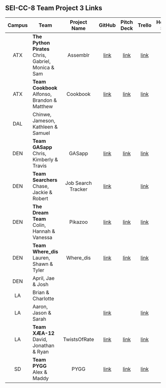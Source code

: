 ## SEI-CC-8 Team Project 3 Links

| Campus | Team | Project Name | GitHub | Pitch Deck | Trello | Hosted Site |
|:---:|---|:---:|:---:|:---:|:---:|:---:|
| ATX | **The Python Pirates**<br>Chris, Gabriel, Monica & Sam | Assemblr | [link](https://github.com/ChrisChroma/Assemblr) | [link](https://docs.google.com/presentation/d/1Zmg2Hqge2GfSgzLvz43N6uXpsD1Ik5zn6Eb2PQG6bp8/edit#slide=id.g89149c68ff_0_1432) | [link](https://trello.com/b/3SzsXMa7/assemblr) |  |
| ATX | **Team Cookbook**<br>Alfonso, Brandon & Matthew | Cookbook | [link](https://github.com/BSacco0674/cookbook) | [link](https://www.youtube.com/watch?v=PymV2py4LJU) | [link](https://trello.com/b/NqexMcqS/sei-cc-8-project-3) |  |
| DAL | Chinwe, Jameson, Kathleen & Samuel |  |  |  |  |  |
| DEN | **Team GASapp**<br>Chris, Kimberly & Travis | GASapp | [link](https://github.com/TCashion/GASapp) | [link](https://docs.google.com/presentation/d/1ZrZkFDF9FKLsturrjH6daW58r1PukoXLl86zgAt2a8U/edit#slide=id.p) | [link](https://trello.com/b/vlJ9rfaW/project-3) |  |
| DEN | **Team Searchers**<br>Chase, Jackie & Robert | Job Search Tracker | [link](https://github.com/rperillo1/Job-Search-Tracker) |  | [link](https://trello.com/b/RTtHylwj/job-search-tracker) |  |
| DEN | **The Dream Team**<br>Colin, Hannah & Vanessa | Pikazoo | [link](https://github.com/colin96man/Pikazoo) | [link](https://www.canva.com/design/DAD_RnWl4G0/share/preview?token=8VEdezrPaVKBASsalwfA3Q&role=EDITOR&utm_content=DAD_RnWl4G0&utm_campaign=designshare&utm_medium=link&utm_source=sharebutton) | [link](https://trello.com/b/jztOK7iZ/pikazoo) |  |
| DEN | **Team Where_dis**<br>Lauren, Shawn & Tyler | Where_dis | [link](https://github.com/laurenmengert/where_dis) | [link](https://docs.google.com/presentation/d/1MwuYV46KXCJfgakpwhlienAIksULUSt4cQy_Oi7HY2Q/edit) | [link](https://trello.com/b/bgSl0Nb3/wheredis) |  |
| DEN | April, Jae & Josh |  |  |  |  |  |
| LA | Brian & Charlotte |  |  |  |  |  |
| LA | Aaron, Jason & Sarah |  | [link](https://github.com/asmith-asmith/gathr) |  | [link](https://trello.com/b/CIx9EfpU/project-3-g4c) |  |
| LA | **Team XÆA-12**<br>David, Jonathan & Ryan | TwistsOfRate | [link](https://github.com/Thornathan/TwistsOfRate) | [link](https://docs.google.com/presentation/d/1S8-bwzKLaWdXhisrUhPEQS5aqYE8xsLpsuVTx2VMgpY/edit#slide=id.p) | [link](https://trello.com/b/9zUZZCnX/twists-of-rate) |  |
| SD | **Team PYGG**<br>Alex & Maddy | PYGG | [link](https://github.com/madeleinemarie/pygg) | [link](https://docs.google.com/presentation/d/1Q5pqA7-iEeGjFK0Qo_V2RZ4IjCjmXrYqg0sjzTYtzcs/edit) | [link](https://trello.com/b/LJnz6lRv/pygg-bills-budget-tracking) |  |
